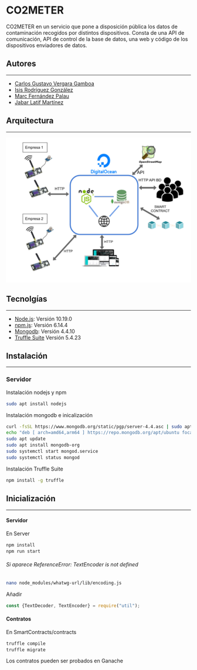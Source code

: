 # CO2METER
CO2METER en un servicio que pone a disposición pública los datos
de contaminación recogidos por distintos dispositivos. Consta de una API de
comunicación, API de control de la base de datos, una web y código de los
dispositivos enviadores de datos.

## Autores
***
* [Carlos Gustavo Vergara Gamboa](https://github.com/Gustavove/)
* [Isis Rodríguez González](https://github.com/isisrg)
* [Marc Fernández Palau](https://github.com/marcfpalau)
* [Jabar Latif Martínez](https://github.com/sel21)

## Arquitectura
***

![Arquitectura](https://raw.githubusercontent.com/Gustavove/CO2METER/master/arquitectura.png)

## Tecnolgías
***
* [Node.js](https://nodejs.org/): Versión 10.19.0
* [npm.js](https://www.npmjs.com/): Versión 6.14.4
* [Mongodb](https://www.mongodb.com/): Versión 4.4.10
* [Truffle Suite](https://trufflesuite.com/) Versión 5.4.23

## Instalación
***

### Servidor
Instalación nodejs y npm
```bash
sudo apt install nodejs
```
Instalación mongodb e inicalización

```bash
curl -fsSL https://www.mongodb.org/static/pgp/server-4.4.asc | sudo apt-key add -
echo "deb [ arch=amd64,arm64 ] https://repo.mongodb.org/apt/ubuntu focal/mongodb-org/4.4 multiverse" | sudo tee /etc/apt/sources.list.d/mongodb-org-4.4.list
sudo apt update
sudo apt install mongodb-org
sudo systemctl start mongod.service
sudo systemctl status mongod
```

Instalación Truffle Suite

```bash
npm install -g truffle
```

## Inicialización 
***
#### Servidor

En Server

```bash
npm install
npm run start
```
###### Si aparece  ReferenceError: TextEncoder is not defined
```bash
nano node_modules/whatwg-url/lib/encoding.js
```
Añadir 
```javascript
const {TextDecoder, TextEncoder} = require("util");
```


#### Contratos
En SmartContracts/contracts
```bash
truffle compile
truffle migrate
```
Los contratos pueden ser probados en Ganache
